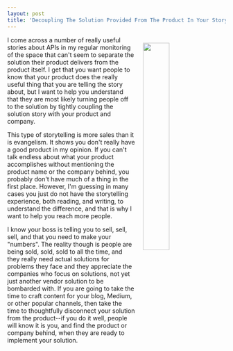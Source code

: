 ```yaml
---
layout: post
title: 'Decoupling The Solution Provided From The Product In Your Storytelling'
---
```

<p><img style="padding: 15px;" src="https://s3.amazonaws.com/kinlane-productions/bw-icons/bw-storytelling.png" alt="" width="35%" align="right" /></p>
<p>I come across a number of really useful stories about APIs in my regular monitoring of the space that can't seem to separate the solution their product delivers from the product itself. I get that you want people to know that your product does the really useful thing that you are telling the story about, but I want to help you understand that they are most likely turning people off to the solution by tightly coupling the solution story with your product and company.&nbsp;</p>
<p>This type of storytelling is more sales than it is evangelism. It shows you don't really have a good product in my opinion. If you can't talk endless about what your product accomplishes without mentioning the product name or the company behind, you probably don't have much of a thing in the first place. However, I'm guessing in many cases you just do not have the storytelling experience, both reading, and writing, to understand the difference, and that is why I want to help you reach more people.</p>
<p>I know your boss is telling you to sell, sell, sell, and that you need to make your "numbers". The reality though is people are being sold, sold, sold to all the time, and they really need actual solutions for problems they face and they appreciate the companies who focus on solutions, not yet just another vendor solution to be bombarded with. If you are going to take the time to craft content for your blog, Medium, or other popular channels, then take the time to thoughtfully disconnect your solution from the product--if you do it well, people will know it is you, and find the product or company behind, when they are ready to implement your solution.</p>